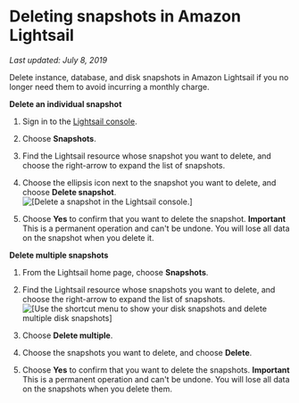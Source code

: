 # Deleting snapshots in Amazon Lightsail<a name="amazon-lightsail-deleting-snapshots"></a>

 *Last updated: July 8, 2019* 

Delete instance, database, and disk snapshots in Amazon Lightsail if you no longer need them to avoid incurring a monthly charge\.

**Delete an individual snapshot**

1. Sign in to the [Lightsail console](https://lightsail.aws.amazon.com/)\.

1. Choose **Snapshots**\.

1. Find the Lightsail resource whose snapshot you want to delete, and choose the right\-arrow to expand the list of snapshots\.

1. Choose the ellipsis icon next to the snapshot you want to delete, and choose **Delete snapshot**\.  
![\[Delete a snapshot in the Lightsail console.\]](https://d9yljz1nd5001.cloudfront.net/en_us/cfefe1b500656f5beb2491eaf820d8f4/images/amazon-lightsail-delete-snapshot-menu-option.png)

1. Choose **Yes** to confirm that you want to delete the snapshot\.
**Important**  
This is a permanent operation and can't be undone\. You will lose all data on the snapshot when you delete it\.

**Delete multiple snapshots**

1. From the Lightsail home page, choose **Snapshots**\.

1. Find the Lightsail resource whose snapshots you want to delete, and choose the right\-arrow to expand the list of snapshots\.  
![\[Use the shortcut menu to show your disk snapshots and delete multiple disk snapshots\]](https://d9yljz1nd5001.cloudfront.net/en_us/cfefe1b500656f5beb2491eaf820d8f4/images/animated-gif-delete-disk-snapshot-multiple.gif)

1. Choose **Delete multiple**\.

1. Choose the snapshots you want to delete, and choose **Delete**\.

1. Choose **Yes** to confirm that you want to delete the snapshots\.
**Important**  
This is a permanent operation and can't be undone\. You will lose all data on the snapshots when you delete them\.
